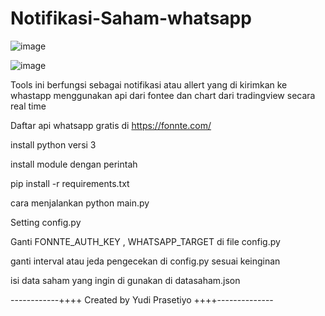 # Notifikasi-Saham-whatsapp

![image](https://github.com/user-attachments/assets/0c9de643-7a82-4548-863d-5d20e511db1d)

![image](https://github.com/user-attachments/assets/4f4da986-6659-4780-bcf5-02b88d193708)


Tools ini berfungsi sebagai notifikasi atau allert yang di kirimkan ke whastapp menggunakan api dari fontee dan chart dari tradingview secara real time

Daftar api whatsapp gratis di https://fonnte.com/


install python versi 3


install module dengan perintah

pip install -r requirements.txt

cara menjalankan 
python main.py

Setting config.py

Ganti 
FONNTE_AUTH_KEY , WHATSAPP_TARGET di file config.py

ganti interval atau jeda pengecekan di config.py sesuai keinginan

isi data saham yang ingin di gunakan di datasaham.json


------------++++ Created by Yudi Prasetiyo ++++--------------
